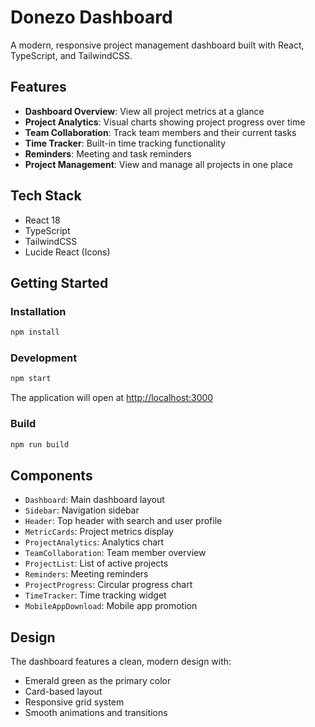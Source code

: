 # Donezo Dashboard

A modern, responsive project management dashboard built with React, TypeScript, and TailwindCSS.

## Features

- **Dashboard Overview**: View all project metrics at a glance
- **Project Analytics**: Visual charts showing project progress over time
- **Team Collaboration**: Track team members and their current tasks
- **Time Tracker**: Built-in time tracking functionality
- **Reminders**: Meeting and task reminders
- **Project Management**: View and manage all projects in one place

## Tech Stack

- React 18
- TypeScript
- TailwindCSS
- Lucide React (Icons)

## Getting Started

### Installation

```bash
npm install
```

### Development

```bash
npm start
```

The application will open at [http://localhost:3000](http://localhost:3000)

### Build

```bash
npm run build
```

## Components

- `Dashboard`: Main dashboard layout
- `Sidebar`: Navigation sidebar
- `Header`: Top header with search and user profile
- `MetricCards`: Project metrics display
- `ProjectAnalytics`: Analytics chart
- `TeamCollaboration`: Team member overview
- `ProjectList`: List of active projects
- `Reminders`: Meeting reminders
- `ProjectProgress`: Circular progress chart
- `TimeTracker`: Time tracking widget
- `MobileAppDownload`: Mobile app promotion

## Design

The dashboard features a clean, modern design with:
- Emerald green as the primary color
- Card-based layout
- Responsive grid system
- Smooth animations and transitions
